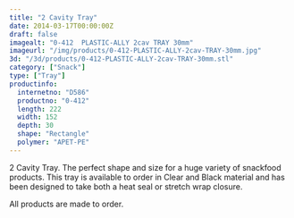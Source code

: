 ```yaml
---
title: "2 Cavity Tray"
date: 2014-03-17T00:00:00Z
draft: false
imagealt: "0-412  PLASTIC-ALLY 2cav TRAY 30mm"
imageurl: "/img/products/0-412-PLASTIC-ALLY-2cav-TRAY-30mm.jpg"
3d: "/3d/products/0-412-PLASTIC-ALLY-2cav-TRAY-30mm.stl"
category: ["Snack"]
type: ["Tray"]
productinfo:
  internetno: "D586"
  productno: "0-412"
  length: 222
  width: 152
  depth: 30
  shape: "Rectangle"
  polymer: "APET-PE"
---
```

2 Cavity Tray. The perfect shape and size for a huge variety of snackfood products. This tray is available to order in Clear and Black material and has been designed to take both a heat seal or stretch wrap closure.

All products are made to order.